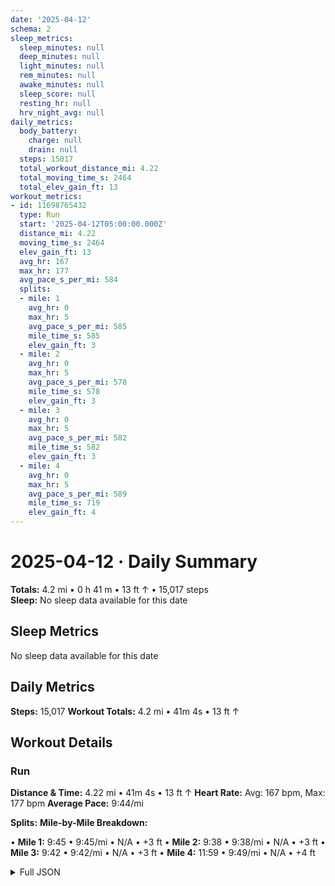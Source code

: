 ```yaml
---
date: '2025-04-12'
schema: 2
sleep_metrics:
  sleep_minutes: null
  deep_minutes: null
  light_minutes: null
  rem_minutes: null
  awake_minutes: null
  sleep_score: null
  resting_hr: null
  hrv_night_avg: null
daily_metrics:
  body_battery:
    charge: null
    drain: null
  steps: 15017
  total_workout_distance_mi: 4.22
  total_moving_time_s: 2464
  total_elev_gain_ft: 13
workout_metrics:
- id: 11698765432
  type: Run
  start: '2025-04-12T05:00:00.000Z'
  distance_mi: 4.22
  moving_time_s: 2464
  elev_gain_ft: 13
  avg_hr: 167
  max_hr: 177
  avg_pace_s_per_mi: 584
  splits:
  - mile: 1
    avg_hr: 0
    max_hr: 5
    avg_pace_s_per_mi: 585
    mile_time_s: 585
    elev_gain_ft: 3
  - mile: 2
    avg_hr: 0
    max_hr: 5
    avg_pace_s_per_mi: 578
    mile_time_s: 578
    elev_gain_ft: 3
  - mile: 3
    avg_hr: 0
    max_hr: 5
    avg_pace_s_per_mi: 582
    mile_time_s: 582
    elev_gain_ft: 3
  - mile: 4
    avg_hr: 0
    max_hr: 5
    avg_pace_s_per_mi: 589
    mile_time_s: 719
    elev_gain_ft: 4
---
```

# 2025-04-12 · Daily Summary
**Totals:** 4.2 mi • 0 h 41 m • 13 ft ↑ • 15,017 steps  
**Sleep:** No sleep data available for this date

## Sleep Metrics
No sleep data available for this date

## Daily Metrics
**Steps:** 15,017
**Workout Totals:** 4.2 mi • 41m 4s • 13 ft ↑

## Workout Details
### Run
**Distance & Time:** 4.22 mi • 41m 4s • 13 ft ↑
**Heart Rate:** Avg: 167 bpm, Max: 177 bpm
**Average Pace:** 9:44/mi

**Splits:**
**Mile-by-Mile Breakdown:**

• **Mile 1:** 9:45 • 9:45/mi • N/A • +3 ft
• **Mile 2:** 9:38 • 9:38/mi • N/A • +3 ft
• **Mile 3:** 9:42 • 9:42/mi • N/A • +3 ft
• **Mile 4:** 11:59 • 9:49/mi • N/A • +4 ft


<details>
<summary>Full JSON</summary>

```json
{
  "date": "2025-04-12",
  "schema": 2,
  "sleep_metrics": {
    "sleep_minutes": null,
    "deep_minutes": null,
    "light_minutes": null,
    "rem_minutes": null,
    "awake_minutes": null,
    "sleep_score": null,
    "resting_hr": null,
    "hrv_night_avg": null
  },
  "daily_metrics": {
    "body_battery": {
      "charge": null,
      "drain": null
    },
    "steps": 15017,
    "total_workout_distance_mi": 4.22,
    "total_moving_time_s": 2464,
    "total_elev_gain_ft": 13
  },
  "workout_metrics": [
    {
      "id": 11698765432,
      "type": "Run",
      "start": "2025-04-12T05:00:00.000Z",
      "distance_mi": 4.22,
      "moving_time_s": 2464,
      "elev_gain_ft": 13,
      "avg_hr": 167,
      "max_hr": 177,
      "avg_pace_s_per_mi": 584,
      "splits": [
        {
          "mile": 1,
          "avg_hr": 0,
          "max_hr": 5,
          "avg_pace_s_per_mi": 585,
          "mile_time_s": 585,
          "elev_gain_ft": 3
        },
        {
          "mile": 2,
          "avg_hr": 0,
          "max_hr": 5,
          "avg_pace_s_per_mi": 578,
          "mile_time_s": 578,
          "elev_gain_ft": 3
        },
        {
          "mile": 3,
          "avg_hr": 0,
          "max_hr": 5,
          "avg_pace_s_per_mi": 582,
          "mile_time_s": 582,
          "elev_gain_ft": 3
        },
        {
          "mile": 4,
          "avg_hr": 0,
          "max_hr": 5,
          "avg_pace_s_per_mi": 589,
          "mile_time_s": 719,
          "elev_gain_ft": 4
        }
      ]
    }
  ]
}
```
</details>
